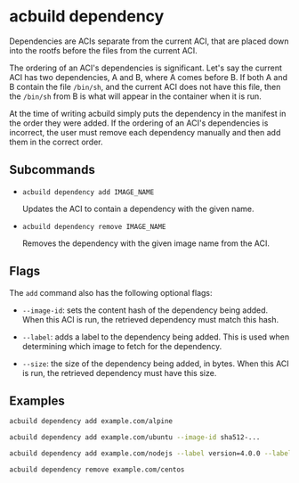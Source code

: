 # acbuild dependency

Dependencies are ACIs separate from the current ACI, that are placed down into
the rootfs before the files from the current ACI.

The ordering of an ACI's dependencies is significant. Let's say the current ACI
has two dependencies, A and B, where A comes before B. If both A and B contain
the file `/bin/sh`, and the current ACI does not have this file, then the
`/bin/sh` from B is what will appear in the container when it is run.

At the time of writing acbuild simply puts the dependency in the manifest in
the order they were added. If the ordering of an ACI's dependencies is
incorrect, the user must remove each dependency manually and then add them in
the correct order.

## Subcommands

* `acbuild dependency add IMAGE_NAME`

  Updates the ACI to contain a dependency with the given name.

* `acbuild dependency remove IMAGE_NAME`

  Removes the dependency with the given image name from the ACI.

## Flags

The `add` command also has the following optional flags:

- `--image-id`: sets the content hash of the dependency being added. When this
  ACI is run, the retrieved dependency must match this hash.

- `--label`: adds a label to the dependency being added. This is used when
  determining which image to fetch for the dependency.

- `--size`: the size of the dependency being added, in bytes. When this ACI is
  run, the retrieved dependency must have this size.

## Examples

```bash
acbuild dependency add example.com/alpine

acbuild dependency add example.com/ubuntu --image-id sha512-...

acbuild dependency add example.com/nodejs --label version=4.0.0 --label arch=noarch

acbuild dependency remove example.com/centos
```
